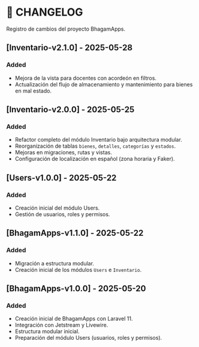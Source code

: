# 📒 CHANGELOG

Registro de cambios del proyecto BhagamApps.

## [Inventario-v2.1.0] - 2025-05-28
### Added
- Mejora de la vista para docentes con acordeón en filtros.
- Actualización del flujo de almacenamiento y mantenimiento para bienes en mal estado.


## [Inventario-v2.0.0] - 2025-05-25
### Added
- Refactor completo del módulo Inventario bajo arquitectura modular.
- Reorganización de tablas `bienes`, `detalles`, `categorías` y `estados`.
- Mejoras en migraciones, rutas y vistas.
- Configuración de localización en español (zona horaria y Faker).


## [Users-v1.0.0] - 2025-05-22
### Added
- Creación inicial del módulo Users.
- Gestión de usuarios, roles y permisos.

## [BhagamApps-v1.1.0] - 2025-05-22
### Added
- Migración a estructura modular.
- Creación inicial de los módulos `Users` e `Inventario`.

## [BhagamApps-v1.0.0] - 2025-05-20
### Added
- Creación inicial de BhagamApps con Laravel 11.
- Integración con Jetstream y Livewire.
- Estructura modular inicial.
- Preparación del módulo Users (usuarios, roles y permisos).
